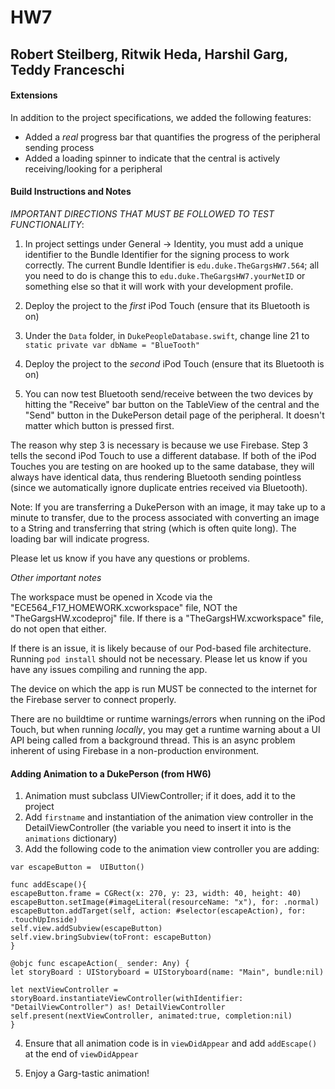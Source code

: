 # HW7

## Robert Steilberg, Ritwik Heda, Harshil Garg, Teddy Franceschi


#### Extensions

In addition to the project specifications, we added the following features:

* Added a _real_ progress bar that quantifies the progress of the peripheral sending process
* Added a loading spinner to indicate that the central is actively receiving/looking for a peripheral

#### Build Instructions and Notes

*IMPORTANT DIRECTIONS THAT MUST BE FOLLOWED TO TEST FUNCTIONALITY*:

1. In project settings under General -> Identity, you must add a unique identifier to the Bundle Identifier for the signing process to work correctly. The current Bundle Identifier is `edu.duke.TheGargsHW7.564`; all you need to do is change this to `edu.duke.TheGargsHW7.yourNetID` or something else so that it will work with your development profile.

2. Deploy the project to the *first* iPod Touch (ensure that its Bluetooth is on)

3. Under the `Data` folder, in `DukePeopleDatabase.swift`, change line 21 to `static private var dbName = "BlueTooth"`

4. Deploy the project to the *second* iPod Touch (ensure that its Bluetooth is on)

5. You can now test Bluetooth send/receive between the two devices by hitting the "Receive" bar button on the TableView of the central and the "Send" button in the DukePerson detail page of the peripheral. It doesn't matter which button is pressed first.

The reason why step 3 is necessary is because we use Firebase. Step 3 tells the second iPod Touch to use a different database. If both of the iPod Touches you are testing on are hooked up to the same database, they will always have identical data, thus rendering Bluetooth sending pointless (since we automatically ignore duplicate entries received via Bluetooth).

Note: If you are transferring a DukePerson with an image, it may take up to a minute to transfer, due to the process associated with converting an image to a String and transferring that string (which is often quite long). The loading bar will indicate progress.

Please let us know if you have any questions or problems.

 *Other important notes*

The workspace must be opened in Xcode via the "ECE564_F17_HOMEWORK.xcworkspace" file, NOT the "TheGargsHW.xcodeproj" file. If there is a "TheGargsHW.xcworkspace" file, do not open that either.

If there is an issue, it is likely because of our Pod-based file architecture. Running `pod install` should not be necessary. Please let us know if you have any issues compiling and running the app.

The device on which the app is run MUST be connected to the internet for the Firebase server to connect properly.

There are no buildtime or runtime warnings/errors when running on the iPod Touch, but when running _locally_, you may get a runtime warning about a UI API being called from a background thread. This is an async problem inherent of using Firebase in a non-production environment.


#### Adding Animation to a DukePerson (from HW6)

1. Animation must subclass UIViewController; if it does, add it to the project
2. Add `firstname` and instantiation of the animation view controller in the DetailViewController (the variable you need to insert it into is the `animations` dictionary)
3. Add the following code to the animation view controller you are adding:

```
var escapeButton =  UIButton()

func addEscape(){
escapeButton.frame = CGRect(x: 270, y: 23, width: 40, height: 40)
escapeButton.setImage(#imageLiteral(resourceName: "x"), for: .normal)
escapeButton.addTarget(self, action: #selector(escapeAction), for: .touchUpInside)
self.view.addSubview(escapeButton)
self.view.bringSubview(toFront: escapeButton)
}

@objc func escapeAction(_ sender: Any) {
let storyBoard : UIStoryboard = UIStoryboard(name: "Main", bundle:nil)

let nextViewController = storyBoard.instantiateViewController(withIdentifier: "DetailViewController") as! DetailViewController
self.present(nextViewController, animated:true, completion:nil)
}
```

4. Ensure that all animation code is in `viewDidAppear` and add `addEscape()` at the end of `viewDidAppear`

5. Enjoy a Garg-tastic animation!


<!--
HW 5

Additional Features

Due to pods added for Firebase project must be opened from the workspace file and not the project file; otherwise, an error will occur

To use camera functionality unlock information view and press takepicture if using the camera functionality is available the app will give the user choice between taking phot from camera or from photos library; otherwise, it will be opened from the photos library. PLEASE TRY ON BOTH SIMULATOR and ITOUCH.

Used Firebase to persist data. Please use WITH INTERNET CONNECTED! Had to use asynchronous programming.

Added additional architecture to DukeTableDatabase to manage database operations.

Am able to upload as well as dowload images from web so they can be shown on the app used Firebase Storage to host the images

Added and persisted new company field

Added attributed text that tells the user what needs to be fixed in order for the DukePerson to be saved.

On pressing "save" button there is a delay for the DukeTable to come back up because the image is being uploaded to firebase and this cannot be done asynchronously because if it is then the new image on the DukeTable is outdated.




HW 4

How to get to animation. If Ritwik is clicked in the tableView then there will be a button on the bottom of the information view called animation. Pressing that button will take you to the animation. Pressing the x button in the corner will take you back to the informationView. The background for the animation (hills, ground, skills)

Additional Features added

-The animation is fairly complex as there are multiple moving items and a custom view in the background.
- there is attributed text for the gameover at the end
- there is music that plays along with the animation and that starts and stops with its associated view controller
- the sounds in the music match the actions going on the animation (mario shrink, mario jump, mario eat mushroom, fireball, mario die)
- the editing mode is enable via a lock/unlock button now and the text changes with that as well

Animation pictures from

http://www.iconarchive.com/show/super-mario-icons-by-ph03nyx.html


<div>Icons made by <a href="http://www.freepik.com" title="Freepik">Freepik</a> from <a href="https://www.flaticon.com/" title="Flaticon">www.flaticon.com</a> is licensed by <a href="http://creativecommons.org/licenses/by/3.0/" title="Creative Commons BY 3.0" target="_blank">CC 3.0 BY</a></div>


HW 3

How to Navigate the app

The initial screen shows table cells of DukePeople separated by seperator cells that indicate their role. Clicking in the searchBar will allow to search the Duke People by name. You can search by first name by putting in the first name (i.e. Ric) and then pressing the search button in the keyboard. You can search by first and last name by putting in the name with a space separating the first and last name (i.e. Ric Telford) and then hitting the search button. If you want to show all items in the tableView make sure to press the searchBar and then hit the cancel button next to it. If you click on the addButton above the search Bar you will be naviagted to a screen where you can enter fields as well as add a picture from the camera. If you are entering information in the field and the keyboard covers the field simply scroll down on the area outside the keyboard until the textfield you are editing shows up (extra space at the bottom of this page for that purpose). Clicking the cancel button will simply take you back to the first page and clicking the save button will check the entries in all the fields and if they are correct it will save the new dukePerson and add it to the TableView if there is something wrong in the fields it will let you know.Tapping on a dukePerson in the TableView will do the same thing except instead of adding a newPerson you would be editing an existing person.

Additional Features

used segmented control for the user to pick different enum values (gender/role) in edit/add page

added searchBar and search functionality

added searchBar cancel Button

custom cells UI has custom fonts and better layout than HW description

custom dukePerson cell's content have been encased in another view in order to add rounded corners

add ability to take pictures

added scrollview on edit/create page to accomadate more items

all images are rounded by modifying the layer's corner Radius in the storyboard file

Images from

<div>Icons made by <a href="http://www.freepik.com" title="Freepik">Freepik</a> from <a href="https://www.flaticon.com/" title="Flaticon">www.flaticon.com</a> is licensed by <a href="http://creativecommons.org/licenses/by/3.0/" title="Creative Commons BY 3.0" target="_blank">CC 3.0 BY</a></div>


HW 2

How to Navigate the app

The initial screen can only be used for searching and going through dukePersons from DukePeople. Use the pickerView to select language or a name you would like to look up by. The app opens up with all dukePersons in the tableview near the bottom and clicking on the names in the tableview will give u their description. Add text in the form specified by the placeholder text and upon clicking the search button the names in the tableview will be filtered by either that name (if name is elected in pickerView) or by language filtered dukePerson(s) must know one of the specified languages). Pressing the add button will open a popUp and give u fields to enter if u would wish to add a new person to the list. (In order to find the new person added to the list you must look up their name or language). In order for the addButton to be clicked on the popUp page all of the field must be entered in the way specified by their respective placeholder texts.

Additions added

Features
- unique UI (I knew we couldn't search by all fields and also that the default UI for this assignment didn't have the ability to find all the people that may have the same name or know the same language). I wanted to create a delineation for the user between searching for fields and adding people an thats why i separated it into a main screen and a popUp.  
- pickerView for switching between searching by gender and by language
- escape button on popUp so people don't get stuck on the popUp
- icons for search, escape, and add buttons
- scrollable table view for looking through multiple filtered dukePerson(s)
- hard to see on white but a blur field behind the popUp and a shadow behind the popUp to make it obvious to the user that they have clicked on a popUp


CodeDesign
- made global positioning variables with dynamic getters that help them be reused to create several UIelements (i.e. y1 can be used to place several UI elements -- as each time its called it moves down the page so the developer only has to specify the increment value in the getter rather than typing new new numbers for every y axis placement
- made a makeFields() method that dynamically adds a field (TextView and UITextField pair) to any view specified (popUp or superview), names them and displays them (helps clean up and organize the code)
- made a textList variable that holds all the textFields so they can just be looped through in order to clear them of their text when the popUp is closed
- organized the code into functions to help organize the code and grouped functions and variables dealing with similar things in the same place (easier to read and grade 🙂 )


Citations

Icon png citations

<div>Icons made by <a href="http://www.freepik.com" title="Freepik">Freepik</a> from <a href="https://www.flaticon.com/" title="Flaticon">www.flaticon.com</a> is licensed by <a href="http://creativecommons.org/licenses/by/3.0/" title="Creative Commons BY 3.0" target="_blank">CC 3.0 BY</a></div>







HW 1

Requirements

You must include 4 of the following - array, dictionary, set, class, function, closure expression, enum, struct

Array - A list of qualified developers is returned as an array of string ln.183

Dictionary - A skill dictionary is used in order to store a directory of language: to DukePeople who are proficient in them ln.152

Set - A set is used to eliminate duplicates from the list of names of DukePeople that is returned by findDevelopers ln.174

Class - DukePerson was class used in this program ln.67

function - the function numberOfNamesThatStartWith was written to find the number of names of DukePerson(s) in DukePeople whose names start with a specified character ln.186


You must include 4 different types, such as string, character, int, double, bool, float

string - degree is stored as a string ln.80

character - numberOfNamesThatStartWith() takes in a character as a parameter ln.186

int - numberOfNamesThatStartWith() returns a int ln.186

bool - a bool, 'val', is used to test whether the dictionary contains a null value for a language ln.155

You must include 4 different control flows, such as for/in, while, repeat/while, if/else, switch/case

for/in - was used in the setter of skillsDictionary to iterate over each language in a dukePerson's languages ln.156

while - a while loop was used to iterate through DukePerson(s) in dukePeople ln.189

if/else - was used to construct a gendered pronoun in the printGender function ln.101

switch case - was used in the printDegree() function to generate different strings based on the degree one holds ln.129


Extra functions and Improvements added

Many functions were added to better break up the production of the output string and make the code cleaner and more concise, such as printLanguages, printGender, printHobbies,  & printDegree ln.86-137

A skillDictionary was added that maps languages to a list of people who know them. Additionally, skillDictionary has a customized getter that allows the dictionary to be recreated every time it is used. This is done in order to ensure that skillDictionary always has the latest changes on information from DukePeople (the array of DukePerson(s) on which the dictionary is based) ln.152

A findDevelopers function was added that takes in an array of strings (languages) and returns an array of names of developers who are proficient in at least one of the languages in the list ln.173

A numberOfNamesThatStartWith function was added that allows a user to query the number of dukePeople whose names start with a specific character ln.186 -->
